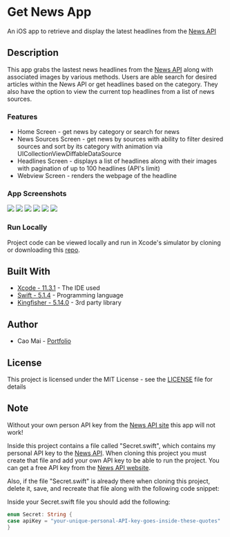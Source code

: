 # Get News App
An iOS app to retrieve and display the latest headlines from the [News API](https://newsapi.org/)

## Description
This app grabs the lastest news headlines from the [News API](https://newsapi.org/) along with associated images by various methods. Users are able search for desired articles within the News API or get headlines based on the category. They also have the option to view the current top headlines from a list of news sources. 

### Features 
* Home Screen - get news by category or search for news
* News Sources Screen - get news by sources with ability to filter desired sources and sort by its category with animation via UICollectionViewDiffableDataSource
* Headlines Screen - displays a list of headlines along with their images with pagination of up to 100 headlines (API's limit)
* Webview Screen - renders the webpage of the headline

### App Screenshots
![](project_images/homeScreen.png) ![](project_images/newsCategory.png) ![](project_images/searchResults1.png)
![](project_images/newsBySource1.png) ![](project_images/newsByIGN.png) ![](project_images/webpageView.png)

### Run Locally
Project code can be viewed locally and run in Xcode's simulator by cloning or downloading this [repo](https://github.com/caocmai/get-news-app.git).

## Built With
* [Xcode - 11.3.1](https://developer.apple.com/xcode/) - The IDE used
* [Swift - 5.1.4](https://developer.apple.com/swift/) - Programming language
* [Kingfisher - 5.14.0](https://github.com/onevcat/Kingfisher) - 3rd party library

## Author
* Cao Mai - [Portfolio](https://www.makeschool.com/portfolio/Cao-Mai)


## License
This project is licensed under the MIT License - see the [LICENSE](LICENSE) file for details

## Note
Without your own person API key from the [News API site](https://newsapi.org/) this app will not work!

Inside this project contains a file called "Secret.swift", which contains my personal API key to the [News API](https://newsapi.org/). When cloning this project you must create that file and add your own API key to be able to run the project. You can get a free API key from the [News API website](https://newsapi.org/). 

Also, if the file "Secret.swift" is already there when cloning this project, delete it, save, and recreate that file along with the following code snippet: 

Inside your Secret.swift file you should add the following:

```swift
enum Secret: String {
case apiKey = "your-unique-personal-API-key-goes-inside-these-quotes"
}
```
